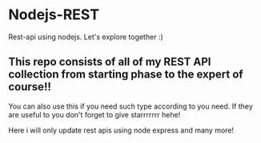 # Nodejs-REST
Rest-api using nodejs. Let's explore together :)

## This repo consists of all of my REST API collection from starting phase to the expert of course!!
You can also use this if you need such type according to you need. If they are useful to you don't forget to give starrrrrrr hehe!

Here i will only update rest apis using node express and many more!